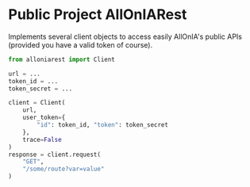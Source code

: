 # Public Project AllOnIARest

Implements several client objects to access easily AllOnIA's public APIs
(provided you have a valid token of course).

```python
from alloniarest import Client

url = ...
token_id = ...
token_secret = ...

client = Client(
    url,
    user_token={
        "id": token_id, "token": token_secret
    },
    trace=False
)
response = client.request(
    "GET",
    "/some/route?var=value"
)
```